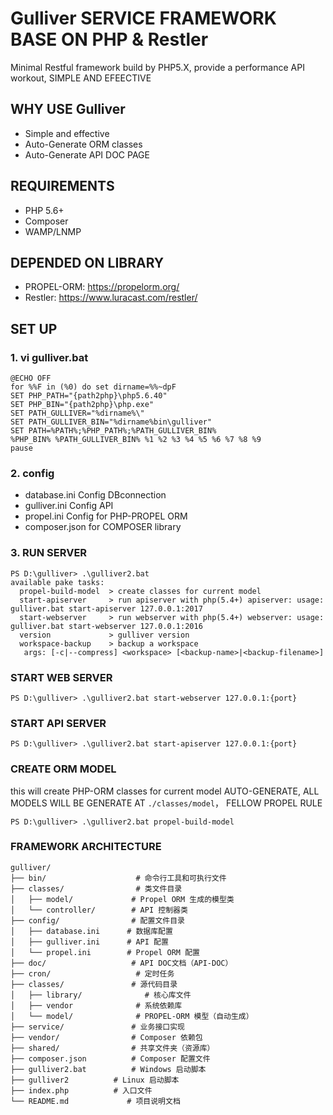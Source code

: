 # Gulliver SERVICE FRAMEWORK BASE ON PHP & Restler
Minimal Restful framework build by PHP5.X, provide a performance API workout, SIMPLE AND EFEECTIVE 

## WHY USE Gulliver
* Simple and effective
* Auto-Generate ORM classes
* Auto-Generate API DOC PAGE

## REQUIREMENTS
* PHP 5.6+
* Composer
* WAMP/LNMP

## DEPENDED ON LIBRARY
* PROPEL-ORM: https://propelorm.org/
* Restler: https://www.luracast.com/restler/


## SET UP
### 1. vi gulliver.bat
```
@ECHO OFF
for %%F in (%0) do set dirname=%%~dpF
SET PHP_PATH="{path2php}\php5.6.40"
SET PHP_BIN="{path2php}\php.exe"
SET PATH_GULLIVER="%dirname%\"
SET PATH_GULLIVER_BIN="%dirname%bin\gulliver"
SET PATH=%PATH%;%PHP_PATH%;%PATH_GULLIVER_BIN% 
%PHP_BIN% %PATH_GULLIVER_BIN% %1 %2 %3 %4 %5 %6 %7 %8 %9
pause
```

### 2. config
* database.ini Config DBconnection
* gulliver.ini Config API
* propel.ini Config for PHP-PROPEL ORM
* composer.json for COMPOSER library

### 3. RUN SERVER

```
PS D:\gulliver> .\gulliver2.bat
available pake tasks:
  propel-build-model  > create classes for current model
  start-apiserver     > run apiserver with php(5.4+) apiserver: usage: gulliver.bat start-apiserver 127.0.0.1:2017
  start-webserver     > run webserver with php(5.4+) webserver: usage: gulliver.bat start-webserver 127.0.0.1:2016
  version             > gulliver version
  workspace-backup    > backup a workspace
   args: [-c|--compress] <workspace> [<backup-name>|<backup-filename>]
```

### START WEB SERVER
```
PS D:\gulliver> .\gulliver2.bat start-webserver 127.0.0.1:{port}
```

### START API SERVER
```
PS D:\gulliver> .\gulliver2.bat start-apiserver 127.0.0.1:{port}
```

### CREATE ORM MODEL
this will create PHP-ORM classes for current model AUTO-GENERATE, ALL MODELS WILL BE GENERATE AT `./classes/model`， FELLOW PROPEL RULE
```
PS D:\gulliver> .\gulliver2.bat propel-build-model
```

### FRAMEWORK ARCHITECTURE

```
gulliver/
├── bin/                    # 命令行工具和可执行文件
├── classes/                # 类文件目录
│   ├── model/             # Propel ORM 生成的模型类
│   └── controller/        # API 控制器类
├── config/                # 配置文件目录
│   ├── database.ini      # 数据库配置
│   ├── gulliver.ini      # API 配置
│   └── propel.ini        # Propel ORM 配置
├── doc/                   # API DOC文档（API-DOC）
├── cron/                   # 定时任务
├── classes/               # 源代码目录
│   ├── library/              # 核心库文件
│   ├── vendor              # 系统依赖库
│   └── model/              # PROPEL-ORM 模型（自动生成）
├── service/               # 业务接口实现
├── vendor/                # Composer 依赖包
├── shared/                # 共享文件夹（资源库）
├── composer.json          # Composer 配置文件
├── gulliver2.bat          # Windows 启动脚本
├── gulliver2          # Linux 启动脚本
├── index.php          # 入口文件
└── README.md             # 项目说明文档
```

